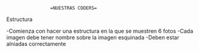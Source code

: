                     =NUESTRAS CODERS=

Estructura

-Comienza con hacer una estructura en la que se muestren 6 fotos
-Cada imagen debe tener nombre sobre la imagen esquinada
-Deben estar alniadas correctamente
